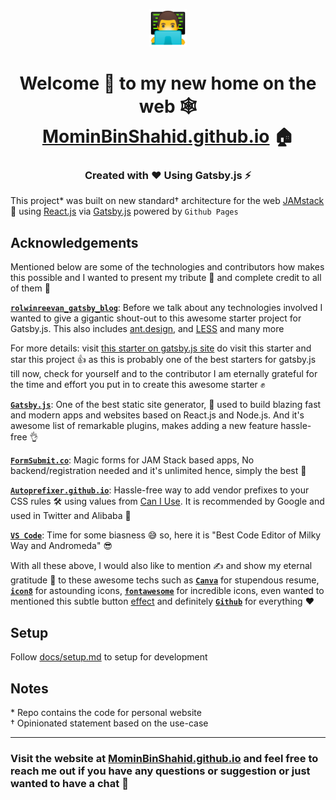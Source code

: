<p align="center">
  <a href="https://MominBinShahid.github.io">
    <img alt="man technologist smiley" src="./src/images/momin.png" width="60" />
  </a>
</p>
<h1 align="center">Welcome 👋 to my new home on the web 🕸<br/> <a href='https://MominBinShahid.github.io/' target='_blank'>MominBinShahid.github.io</a> 🏠
</h1>
<h3 align="center">Created with ❤️ Using Gatsby.js ⚡️</h3>

This project\* was built on new standard† architecture for the web [JAMstack](https://jamstack.org/) 🤩 using [React.js](https://reactjs.org/) via [Gatsby.js](https://www.gatsbyjs.com/) powered by `Github Pages`

## Acknowledgements

Mentioned below are some of the technologies and contributors how makes this possible and I wanted to present my tribute 🙏 and complete credit to all of them 👏

[**`rolwinreevan_gatsby_blog`**](https://github.com/rolwin100/rolwinreevan_gatsby_blog): Before we talk about any technologies involved I wanted to give a gigantic shout-out to this awesome starter project for Gatsby.js. This also includes [ant.design](https://ant.design/), and [LESS](https://lesscss.org/) and many more

For more details: visit [this starter on gatsby.js site](https://www.gatsbyjs.com/starters/rolwin100/rolwinreevan_gatsby_blog) do visit this starter and star this project 👍 as this is probably one of the best starters for gatsby.js till now, check for yourself and to the contributor I am eternally grateful for the time and effort you put in to create this awesome starter ✊

[**`Gatsby.js`**](https://www.gatsbyjs.com/): One of the best static site generator, 🚀 used to build blazing fast and modern apps and websites based on React.js and Node.js. And it's awesome list of remarkable plugins, makes adding a new feature hassle-free 👌

[**`FormSubmit.co`**](https://formsubmit.co/): Magic forms for JAM Stack based apps, No backend/registration needed and it's unlimited hence, simply the best 🙌

[**`Autoprefixer.github.io`**](https://autoprefixer.github.io/): Hassle-free way to add vendor prefixes to your CSS rules 🛠 using values from [Can I Use](https://caniuse.com/). It is recommended by Google and used in Twitter and Alibaba 🤯

[**`VS Code`**](https://code.visualstudio.com/): Time for some biasness 😅 so, here it is "Best Code Editor of Milky Way and Andromeda" 😎

With all these above, I would also like to mention ✍️ and show my eternal gratitude 🙇 to these awesome techs such as [**`Canva`**](https://canva.com) for stupendous resume, [**`icon8`**](https://icons8.com/) for astounding icons, [**`fontawesome`**](https://fontawesome.com/v4.7/icons/) for incredible icons, even wanted to mentioned this subtle button [effect](https://www.fabriziovanmarciano.com/button-styles/#:~:text=this%20button%20below.-,Button%20E%20Preview,-ADD%20CALL%20TO) and definitely [**`Github`**](https://github.com) for everything ❤️

## Setup
Follow [docs/setup.md](docs/setup.md) to setup for development

## Notes

\* Repo contains the code for personal website <br/> 
† Opinionated statement based on the use-case

---

### Visit the website at [MominBinShahid.github.io](https://MominBinShahid.github.io) and feel free to reach me out if you have any questions or suggestion or just wanted to have a chat 🤟
